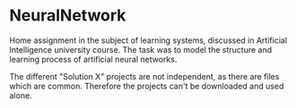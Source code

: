 # NeuralNetwork
Home assignment in the subject of learning systems, discussed in Artificial Intelligence university course.
The task was to model the structure and learning process of artificial neural networks.

The different "Solution X" projects are not independent, as there are files which are common.
Therefore the projects can't be downloaded and used alone.
